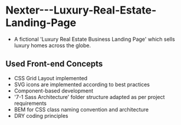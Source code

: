 # Nexter---Luxury-Real-Estate-Landing-Page

- A fictional 'Luxury Real Estate Business Landing Page' which sells luxury homes across the globe.

## Used Front-end Concepts

- CSS Grid Layout implemented
- SVG icons are implemented according to best practices
- Component-based development
- '7-1 Sass Architecture' folder structure adapted as per project requirements
- BEM for CSS class naming convention and architecture
- DRY coding principles
